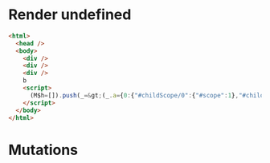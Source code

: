 # Render undefined
```html
<html>
  <head />
  <body>
    <div />
    <div />
    <div />
    b
    <script>
      (M$h=[]).push(_=&gt;(_.a={0:{"#childScope/0":{"#scope":1},"#childScope/1":{"#scope":2},"#childScope/2":{"#scope":3},"#scope":0}}),[])
    </script>
  </body>
</html>
```

# Mutations
```

```